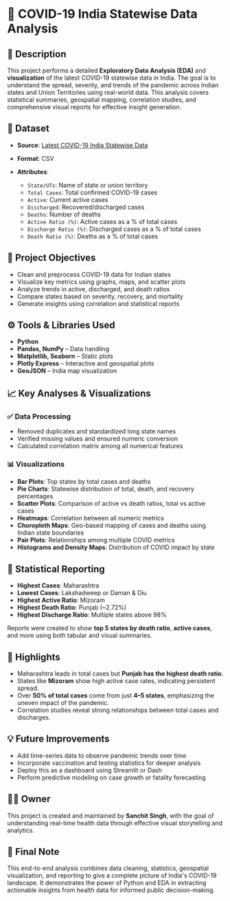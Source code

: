 # 🦠 COVID-19 India Statewise Data Analysis

## 📝 Description
This project performs a detailed **Exploratory Data Analysis (EDA)** and **visualization** of the latest COVID-19 statewise data in India. The goal is to understand the spread, severity, and trends of the pandemic across Indian states and Union Territories using real-world data. This analysis covers statistical summaries, geospatial mapping, correlation studies, and comprehensive visual reports for effective insight generation.

## 📂 Dataset
* **Source**: [Latest COVID-19 India Statewise Data](https://github.com/Sanchitsingh05/Covid-19_India_Data_Analysis/blob/main/Latest%20Covid-19%20India%20Status.csv)
* **Format**: CSV
* **Attributes**:

  * `State/UTs`: Name of state or union territory
  * `Total Cases`: Total confirmed COVID-19 cases
  * `Active`: Current active cases
  * `Discharged`: Recovered/discharged cases
  * `Deaths`: Number of deaths
  * `Active Ratio (%)`: Active cases as a % of total cases
  * `Discharge Ratio (%)`: Discharged cases as a % of total cases
  * `Death Ratio (%)`: Deaths as a % of total cases


## 🎯 Project Objectives
* Clean and preprocess COVID-19 data for Indian states
* Visualize key metrics using graphs, maps, and scatter plots
* Analyze trends in active, discharged, and death ratios
* Compare states based on severity, recovery, and mortality
* Generate insights using correlation and statistical reports

## ⚙️ Tools & Libraries Used
* **Python**
* **Pandas, NumPy** – Data handling
* **Matplotlib, Seaborn** – Static plots
* **Plotly Express** – Interactive and geospatial plots
* **GeoJSON** – India map visualization

## 📈 Key Analyses & Visualizations
### ✅ Data Processing

* Removed duplicates and standardized long state names
* Verified missing values and ensured numeric conversion
* Calculated correlation matrix among all numerical features

### 📊 Visualizations

* **Bar Plots**: Top states by total cases and deaths
* **Pie Charts**: Statewise distribution of total, death, and recovery percentages
* **Scatter Plots**: Comparison of active vs death ratios, total vs active cases
* **Heatmaps**: Correlation between all numeric metrics
* **Choropleth Maps**: Geo-based mapping of cases and deaths using Indian state boundaries
* **Pair Plots**: Relationships among multiple COVID metrics
* **Histograms and Density Maps**: Distribution of COVID impact by state

## 🧮 Statistical Reporting
* **Highest Cases**: Maharashtra
* **Lowest Cases**: Lakshadweep or Daman & Diu
* **Highest Active Ratio**: Mizoram
* **Highest Death Ratio**: Punjab (\~2.72%)
* **Highest Discharge Ratio**: Multiple states above 98%

Reports were created to show **top 5 states by death ratio**, **active cases**, and more using both tabular and visual summaries.

## 📌 Highlights
* Maharashtra leads in total cases but **Punjab has the highest death ratio**.
* States like **Mizoram** show high active case rates, indicating persistent spread.
* Over **50% of total cases** come from just **4–5 states**, emphasizing the uneven impact of the pandemic.
* Correlation studies reveal strong relationships between total cases and discharges.

## 💡 Future Improvements

* Add time-series data to observe pandemic trends over time
* Incorporate vaccination and testing statistics for deeper analysis
* Deploy this as a dashboard using Streamlit or Dash
* Perform predictive modeling on case growth or fatality forecasting

## 👨‍💻 Owner

This project is created and maintained by **Sanchit Singh**, with the goal of understanding real-time health data through effective visual storytelling and analytics.

## 🚀 Final Note
This end-to-end analysis combines data cleaning, statistics, geospatial visualization, and reporting to give a complete picture of India's COVID-19 landscape. It demonstrates the power of Python and EDA in extracting actionable insights from health data for informed public decision-making.
